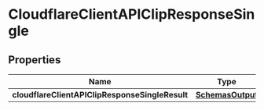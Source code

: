 # CloudflareClientAPIClipResponseSingle

## Properties
Name | Type | Description | Notes
------------ | ------------- | ------------- | -------------
**cloudflareClientAPIClipResponseSingleResult** | [**SchemasOutput**](SchemasOutput.md) |  |  [optional]
